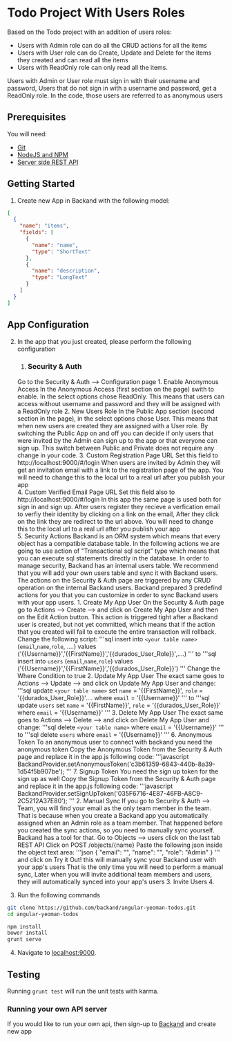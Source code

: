 # Todo Project With Users Roles
Based on the Todo project with an addition of users roles:
* Users with Admin role can do all the CRUD actions for all the items
* Users with User role can do Create, Update and Delete for the items they created and can read all the items
* Users with ReadOnly role can only read all the items.

Users with Admin or User role must sign in with their username and password,
Users that do not sign in with a username and password, get a ReadOnly role.
In the code, those users are referred to as anonymous users

## Prerequisites
You will need:
* [Git](http://git-scm.com/)
* [NodeJS and NPM](https://gist.github.com/isaacs/579814)
* [Server side REST API](https://www.backand.com)

## Getting Started
1. Create new App in Backand with the following model:

  ```json
  [
    {
      "name": "items",
      "fields": [
        {
          "name": "name",
          "type": "ShortText"
        },
        {
          "name": "description",
          "type": "LongText"
        }
      ]
    }
  ]
  ```
## App Configuration
2. In the app that you just created, please perform the following configuration 
	1. ### Security & Auth
	Go to the Security & Auth --> Configuration page
		1. Enable Anonymous Access 
		In the Anonymous Access (first section on the page) swith to enable.
		In the select options chose ReadOnly.
		This means that users can access without username and password and they will be assigned with a ReadOnly role
		2. New Users Role
		In the Public App section (second section in the page), in the select options chose User.
		This means that when new users are created they are assigned with a User role.
		By switching the Public App on and off you can decide if only users that were invited by the Admin can sign up to the app 
		or that everyone can sign up. This switch between Public and Private does not require any change in your code.
		3. Custom Registration Page URL
		Set this field to http://localhost:9000/#/login
		When users are invited by Admin they will get an invitation email with a link to the registration page of the app.
		You will need to change this to the local url to a real url after you publish your app  
		4. Custom Verified Email Page URL
		Set this field also to http://localhost:9000/#/login
		In this app the same page is used both for sign in and sign up.
		After users register they recieve a verfication email to verfiy their identity by clicking on a link on the email, 
		After they click on the link they are redirect to the url above.
		You will need to change this to the local url to a real url after you publish your app  
		5. Security Actions
		Backand is an ORM system which means that every object has a compatible database table.
		In the following actions we are going to use action of "Transactional sql script" type which means that you can execute sql statements directly in the database. 
		In order to manage security, Backand has an internal users table. We recommend that you will add your own users table and sync it with Backand users.
		The actions on the Security & Auth page are triggered by any CRUD operation on the internal Backand users.
		Backand prepared 3 predefind actions for you that you can customize in order to sync Backand users with your app users.
			1. Create My App User
			On the Security & Auth page go to Actions --> Create --> and click on Create My App User
			and then on the Edit Action button.
			This action is triggered tight after a Backand user is created, but not yet committed, which means that if the action that you created will fail to execute the entire transaction will rollback.
			Change the following script: 
			'''sql
			insert into `<your table name>` (`email`,`name`,`role`, ....) values ('{{Username}}','{{FirstName}}','{{durados_User_Role}}',....) 
			'''
			to
			'''sql
			insert into `users` (`email`,`name`,`role`) values ('{{Username}}','{{FirstName}}','{{durados_User_Role}}') 
			'''
			Change the Where Condition to true
			2. Update My App User
			The exact same goes to Actions --> Update --> and click on Update My App User
			and change:
			'''sql
			update `<your table name>` set `name` = '{{FirstName}}',  `role` = '{{durados_User_Role}}'.... where `email` = '{{Username}}'
			'''
			to
			'''sql
			update `users` set `name` = '{{FirstName}}',  `role` = '{{durados_User_Role}}' where `email` = '{{Username}}'
			'''
			3. Delete My App User
			The exact same goes to Actions --> Delete --> and click on Delete My App User
			and change:
			'''sql
			delete `<your table name>` where `email` = '{{Username}}'
			'''
			to
			'''sql
			delete `users` where `email` = '{{Username}}'
			'''
		6. Anonymous Token
		To an anonymous user to connect with backand you need the anonymous token
		Copy the Anonymous Token from the Security & Auth page and replace it in the app.js following code:
		'''javascript
		BackandProvider.setAnonymousToken('c3b61359-6843-440b-8a39-1d54f5b907be');
		'''
		7. Signup Token
		You need the sign up token for the sign up as well
		Copy the Signup Token from the Security & Auth page and replace it in the app.js following code:
		'''javascript
		BackandProvider.setSignUpToken('035F6716-4E87-46FB-A8C9-2C5212A37E80');
		'''
	2. Manual Sync
	If you go to Security & Auth --> Team, you will find your email as the only team member in the team.
	That is because when you create a Backand app you automatically assigned when an Admin role as a team member.
	That happened before you created the sync actions, so you need to manually sync yourself.
	Backand has a tool for that.
	Go to Objects --> users click on the last tab REST API
	Click on POST /objects/{name}
	Paste the following json inside the object text area:
	'''json
	{
		"email": "<your email>",
		"name": "<your name>",
		"role": "Admin"
	}
	'''
	and click on Try it Out!
	this will manually sync your Backand user with your app's users
	That is the only time you will need to perform a manual sync,
	Later when you will invite additional team members and users, they will automatically synced into your app's users
	3. Invite Users
	4.

3. Run the following commands

  ```bash
  git clone https://github.com/backand/angular-yeoman-todos.git
  cd angular-yeoman-todos

  npm install
  bower install
  grunt serve
  ```

4. Navigate to [localhost:9000](http://localhost:9000).


## Testing

Running `grunt test` will run the unit tests with karma.

### Running your own API server

If you would like to run your own api, then sign-up to [Backand](https://wwww.backand.com) and create new app

